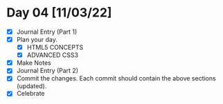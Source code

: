 # Day 04 [11/03/22]

- [x] Journal Entry (Part 1)
- [x] Plan your day.
  - [x] HTML5 CONCEPTS
  - [x] ADVANCED CSS3
- [x] Make Notes
- [x] Journal Entry (Part 2)
- [x] Commit the changes. Each commit should contain the above sections (updated).
- [x] Celebrate
<!-- [x] to tick -->
